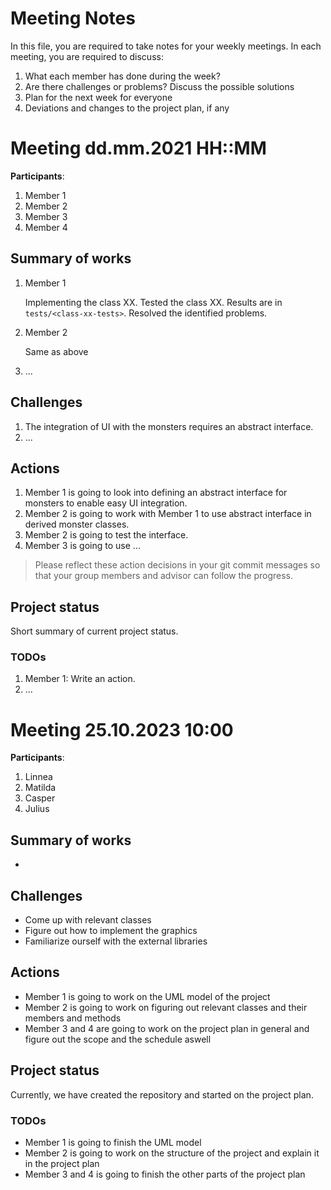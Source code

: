 # Meeting Notes
In this file, you are required to take notes for your weekly meetings. 
In each meeting, you are required to discuss:

1. What each member has done during the week?
2. Are there challenges or problems? Discuss the possible solutions
3. Plan for the next week for everyone
4. Deviations and changes to the project plan, if any


# Meeting dd.mm.2021 HH::MM

**Participants**: 
1. Member 1
2. Member 2
3. Member 3
4. Member 4 

## Summary of works
1. Member 1 
   
   Implementing the class XX. Tested the class XX. 
   Results are in `tests/<class-xx-tests>`. Resolved the identified problems.

2. Member 2

   Same as above

3. ...

## Challenges

1. The integration of UI with the monsters requires an abstract interface.
2. ...

## Actions
1. Member 1 is going to look into defining an abstract interface for monsters 
   to enable easy UI integration.
2. Member 2 is going to work with Member 1 to use abstract interface in derived 
   monster classes.
3. Member 2 is going to test the interface.
4. Member 3 is going to use ...

> Please reflect these action decisions in your git commit messages so that 
> your group members and advisor can follow the progress.

## Project status 
Short summary of current project status. 

### TODOs
1. Member 1: Write an action.
2. ...


# Meeting 25.10.2023 10:00

**Participants**: 
1. Linnea
2. Matilda
3. Casper
4. Julius

## Summary of works
-

## Challenges
- Come up with relevant classes
- Figure out how to implement the graphics
- Familiarize ourself with the external libraries

## Actions
- Member 1 is going to work on the UML model of the project
- Member 2 is going to work on figuring out relevant classes and their members and methods
- Member 3 and 4 are going to work on the project plan in general and figure out the scope and the schedule aswell

## Project status
Currently, we have created the repository and started on the project plan.

### TODOs
- Member 1 is going to finish the UML model
- Member 2 is going to work on the structure of the project and explain it in the project plan
- Member 3 and 4 is going to finish the other parts of the project plan
